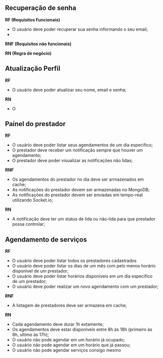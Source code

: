 ## Recuperação de senha
**RF (Requisitos Funcionais)**
- O usuário deve poder recuperar sua senha informando o seu email;
-

**RNF (Requisitos não funcionais)**

**RN (Regra de negócio)**

## Atualização Perfil

**RF**
- O usuário deve poder atualizar seu nome, email e senha;

**RN**
- O

## Painel do prestador

**RF**
- O usuário deve poder listar seus agendamentos de um dia especifico;
- O prestador deve receber um notificação sempre que houver um agendamento;
- O prestador deve poder visualizar as notificações não lidas;

**RNF**
- Os agendamentos do prestador no dia deve ser armazenados em cache;
- As notificações do prestador devem ser armazenadas no MongoDB;
- As notificações do prestador devem ser enviadas em tempo-real utilizando Socket.io;

**RN**
- A notificação deve ter um status de lida ou não-lida para que prestador possa controlar;

## Agendamento de serviços

**RF**
- O usuário deve poder listar todos os prestadores cadastrados
- O usuário deve poder listar os dias de um mês com pelo menos horário disponível de um prestador;
- O usuário deve poder listar horários disponiveis em um dia especifico de um prestador;
- O usuário deve poder realizar um novo agendamento com um prestador;

**RNF**
- A listagem de prestadores deve ser armazena em cache;

**RN**
- Cada agendamento deve durar 1h extamente;
- Os agendamentos deve estar disponíveis entre 8h às 18h (primeiro às 8h, ultimo às 17h);
- O usuário não pode agendar em um horário já ocupado;
- O usuário não pode agendar em um horário que já passou;
- O usuário não pode agendar serviços consigo mesmo


